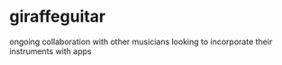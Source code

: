 # giraffeguitar
ongoing collaboration with other musicians looking to incorporate their instruments with apps
